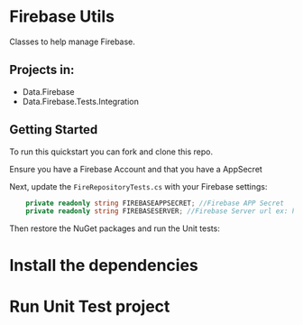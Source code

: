 # Firebase Utils

Classes to help manage Firebase. 

## Projects in:

- Data.Firebase
- Data.Firebase.Tests.Integration

## Getting Started

To run this quickstart you can fork and clone this repo.

Ensure you have a Firebase Account and that you have a AppSecret

Next, update the `FireRepositoryTests.cs` with your Firebase settings:

```cs
	private readonly string FIREBASEAPPSECRET; //Firebase APP Secret
	private readonly string FIREBASESERVER; //Firebase Server url ex: https://xxxxxxxxxxxxxxxx.firebaseio.com
```

Then restore the NuGet packages and run the Unit tests:

# Install the dependencies
# Run Unit Test project
